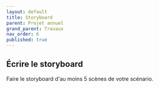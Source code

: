 ```yaml
---
layout: default
title: Storyboard
parent: Projet annuel
grand_parent: Travaux
nav_order: 6
published: true
---
```

## Écrire le storyboard

Faire le storyboard d'au moins 5 scènes de votre scénario.